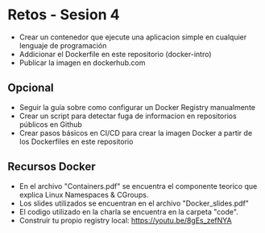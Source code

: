 # Retos - Sesion 4
* Crear un contenedor que ejecute una aplicacion simple en cualquier lenguaje de programación
* Addicionar el Dockerfile en este repositorio (docker-intro)
* Publicar la imagen en dockerhub.com

## Opcional
* Seguir la guía sobre como configurar un Docker Registry manualmente
* Crear un script para detectar fuga de informacion en repositorios públicos en Github
* Crear pasos básicos en CI/CD para crear la imagen Docker a partir de los Dockerfiles en este repositorio

## Recursos Docker 
* En el archivo "Containers.pdf" se encuentra el componente teorico que explica Linux Namespaces & CGroups. 
* Los slides utilizados se encuentran en el archivo "Docker_slides.pdf"
* El codigo utilizado en la charla se encuentra en la carpeta "code".
* Construir tu propio registry local: https://youtu.be/8gEs_zefNYA

